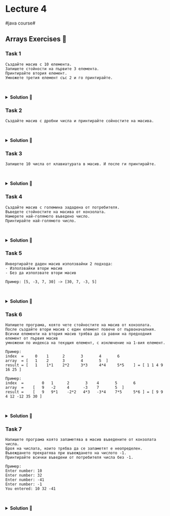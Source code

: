 # Lecture 4
#java course#

## Arrays Exercises 🐪

### Task 1

```text
Създайте масив с 10 елемента.
Запишете стойности на първите 3 елемента.
Принтирайте втория елемент.
Умножете третия елемент със 2 и го принтирайте.
```

<br/><details><summary><b>Solution</b> 👀</summary> 
<p>

```java
int[] array = new int[10];

array[0] = 3;
array[1] = 5;
array[2] = 7;

System.out.println("array[1] = " + array[1]);

array[2] = 2 * array[2];

System.out.println("array[2] = " + array[2]);
```

</p>
</details>

### Task 2

```text
Създайте масив с дробни числа и принтирайте сойностите на масива.
```

<br/><details><summary><b>Solution</b> 👀</summary> 
<p>

```java
double[] array = new double[]{2.5, 3, 5, 8, -12.9, 7.0};

for (int i = 0; i < array.length; i++) {
    System.out.print(array[i] + " ");
}
```

</p>
</details>
 
### Task 3

```text
Запишете 10 числа от клавиатурата в масив. И после ги принтирайте.
```

<br/><details><summary><b>Solution</b> 👀</summary> 
<p>

```java
Scanner scanner = new Scanner(System.in);

int[] array = new int[10];

System.out.println("Enter 10 numbers:");
for (int i = 0; i < array.length; i++) {
    System.out.print("array[" + i + "] = ");
    array[i] = scanner.nextInt();
}

System.out.println("You entered:");
for (int i = 0; i < array.length; i++) {
    System.out.println("array[" + i + "] = " + array[i]);
}
```

</p>
</details>

### Task 4

```text
Създайте масив с големина зададена от потребителя.
Въведете стойностите на масива от конзолата.
Намерете най-голямото въведено число.
Принтирайте най-голямото число.
```

<br/><details><summary><b>Solution</b> 👀</summary> 
<p>

```java
Scanner scanner = new Scanner(System.in);
System.out.print("Enter array size: ");

int size = scanner.nextInt();

int[] array = new int[size];

System.out.println("Enter " + size + " numbers:");
for (int i = 0; i < array.length; i++) {
    System.out.print("array[" + i + "] = ");
    array[i] = scanner.nextInt();
}

int max = array[0];

for (int i = 0; i < array.length; i++) {
    if (max < array[i]) {
        max = array[i];
    }
}

System.out.println("max = " + max);
```

</p>
</details>

### Task 5

```text
Инвертирайте даден масив използвайки 2 подхода:
- Използвайки втори масив
- Без да използвате втори масив

Пример: [5, -3, 7, 30] -> [30, 7, -3, 5]
```

<br/><details><summary><b>Solution</b> 👀</summary> 
<p>

###### Solution 1

```java
int[] array = new int[]{1, 2, 3, 4, 5};
int[] inverted = new int[array.length];

for (int i = 0, j = array.length - 1; i < array.length; i++, j--) {
    inverted[i] = array[j];
}

for (int i = 0; i < inverted.length; i++) {
    System.out.print(inverted[i] + " ");
}
```

###### Solution 2

```java
int[] array = new int[]{1, 2, 3, 4, 5};

for (int i = 0, j = array.length - 1; i < j; i++, j--) {
    int tmp = array[i];

    array[i] = array[j];
    array[j] = tmp;
}

for (int i = 0; i < array.length; i++) {
    System.out.print(array[i] + " ");
}
```

</p>
</details>

### Task 6

```text
Напишете програма, която чете стойностите на масив от конзолата.
После създайте втори масив с един елемент повече от първоначалния.
Всички елементи на втория масив трябва да са равни на предходния елемент от първия масив 
умножени по индекса на текущия елемент, с изключение на 1-вия елемент.

Пример:
index  =     0    1      2       3       4       6
array  = [   1    2      3       4       5  ]
result = [   1    1*1    2*2     3*3     4*4     5*5    ] = [ 1 1 4 9 16 25 ]

Пример:
index  =        0   1      2       3    4       5       6
array  =    [   9   -2     4      -3    7       5  ]
result =    [   9   9*1    -2*2   4*3   -3*4    7*5     5*6 ] = [ 9 9 4 12 -12 35 30 ]  
```

<br/><details><summary><b>Solution</b> 👀</summary> 
<p>

```java
Scanner scanner = new Scanner(System.in);
System.out.print("Enter array size: ");

int size = scanner.nextInt();

int[] array = new int[size];

System.out.println("Enter " + size + " numbers:");
for (int i = 0; i < array.length; i++) {
    System.out.print("array[" + i + "] = ");
    array[i] = scanner.nextInt();
}

int[] derivedArray = new int[array.length + 1];

derivedArray[0] = array[0];

for (int i = 0; i < array.length; i++) {
    derivedArray[i + 1] = array[i] * (i + 1);
}

for (int i = 0; i < derivedArray.length; i++) {
    System.out.print(derivedArray[i] + " ");
}
```

</p>
</details>

### Task 7

```text
Напишете програма която запаметява в масив въведените от конзолата числа.
Броя на числата, които трябва да се запаметят е неопределен.
Въвеждането прекратява при въвеждането на числото -1.
Принтирайте всички въведени от потребителя числа без -1.

Пример:
Enter number: 10
Enter number: 32
Enter number: -41
Enter number: -1
You entered: 10 32 -41
```

<br/><details><summary><b>Solution</b> 👀</summary> 
<p>

```java
Scanner scanner = new Scanner(System.in);

int stopNumber = -1;
int[] array = new int[1];

System.out.println("To stop entering numbers type: " + stopNumber);

int i = 0;
while (true) {
    System.out.print("Enter number: ");
    int input = scanner.nextInt();

    if (input == stopNumber) {
        break;
    }

    array[i] = input;
    i++;

    if (array.length == i) {
        // create new array with bigger size
        int[] tmpArray = new int[array.length + 1];

        // copy old values in new array
        for (int j = 0; j < array.length; j++) {
            tmpArray[j] = array[j];
        }

        // change array to new array
        array = tmpArray;
    }
}

// array.length - 1 because there is one extra item at the end of the array
for (int j = 0; j < array.length - 1; j++) {
    System.out.print(array[j] + " ");
}
```

</p>
</details>